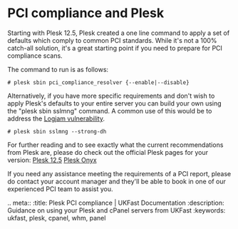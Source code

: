 # PCI compliance and Plesk

Starting with Plesk 12.5, Plesk created a one line command to apply a set of defaults which comply to common PCI standards. While it's not a 100% catch-all solution, it's a great starting point if you need to prepare for PCI compliance scans.

The command to run is as follows:

``#
plesk sbin pci_compliance_resolver {--enable|--disable}
``

Alternatively, if you have more specific requirements and don't wish to apply Plesk's defaults to your entire server you can build your own using the "plesk sbin sslmng" command. A common use of this would be to address the [Logjam vulnerability](security/logjam.html).

``#
plesk sbin sslmng --strong-dh
``

For further reading and to see exactly what the current recommendations from Plesk are, please do check out the official Plesk pages for your version:
[Plesk 12.5](https://docs.plesk.com/en-US/12.5/advanced-administration-guide-linux/pci-dss-compliance/tune-plesk-to-meet-pci-dss-on-linux.65871/)
[Plesk Onyx](https://docs.plesk.com/en-US/onyx/advanced-administration-guide-linux/pci-dss-compliance/tune-plesk-to-meet-pci-dss-on-linux.65871/)

If you need any assistance meeting the requirements of a PCI report, please do contact your account manager and they'll be able to book in one of our experienced PCI team to assist you. 

.. meta::
  :title: Plesk PCI compliance | UKFast Documentation
  :description: Guidance on using your Plesk and cPanel servers from UKFast
  :keywords: ukfast, plesk, cpanel, whm, panel
